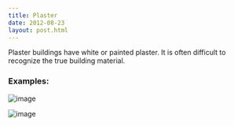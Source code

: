 ```yaml
---
title: Plaster 
date: 2012-08-23
layout: post.html
---
```

Plaster buildings have white or painted plaster. It is often difficult to recognize the true building material.
### Examples:
![image](https://user-images.githubusercontent.com/19536044/58281106-eba3e100-7d67-11e9-80e0-b68a98f94618.png)

![image](https://user-images.githubusercontent.com/19536044/58281115-f1012b80-7d67-11e9-863b-1a40c8c073e6.png)
